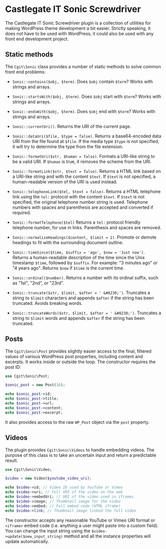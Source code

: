 # Castlegate IT Sonic Screwdriver #

The Castlegate IT Sonic Screwdriver plugin is a collection of utilities for making WordPress theme development a bit easier. Strictly speaking, it does not have to be used with WordPress; it could also be used with any front end development project.

## Static methods ##

The `Cgit\Sonic` class provides a number of static methods to solve common front end problems:

*   `Sonic::contains($obj, $term)`. Does `$obj` contain `$term`? Works with strings and arrays.

*   `Sonic::startsWith($obj, $term)`. Does `$obj` start with `$term`? Works with strings and arrays.

*   `Sonic::endsWith($obj, $term)`. Does `$obj` end with `$term`? Works with strings and arrays.

*   `Sonic::currentUri()`. Returns the URI of the current page.

*   `Sonic::dataUri($file, $type = false)`. Returns a base64-encoded data URI from the file found at `$file`. If the media type `$type` is not specified, it will try to determine the type from the file extension.

*   `Sonic::formatUri($str, $human = false)`. Formats a URI-like string to be a valid URI. If `$human` is true, it removes the scheme from the URI.

*   `Sonic::formatLink($str, $text = false)`. Returns a HTML link based on a URI-like string and with the content `$text`. If `$text` is not specified, a human-readable version of the URI is used instead.

*   `Sonic::telephoneLink($tel, $text = false)`. Returns a HTML telephone link using the `tel:` protocol with the content `$text`. If `$text` is not specified, the original telephone number string is used. Telephone numbers with spaces and parenthesis are accepted and converted if required.

*   `Sonic::formatTelephone($tel)` Returns a `tel:` protocol friendly telephone number, for use in links. Parenthesis and spaces are removed.

*   `Sonic::normalizeHeadings($content, $limit = 2)`. Promote or demote headings to fit with the surrounding document outline.

*   `Sonic::timeSince($time, $suffix = 'ago', $now = 'Just now')`. Returns a human-readable description of the time since the Unix timestamp `$time`, followed by `$suffix`. For example: "3 minutes ago" or "4 years ago". Returns `$now` if `$time` is the current time.

*   `Sonic::ordinal($number)`. Returns a number with its ordinal suffix, such as "1st", "2nd", or "23rd".

*   `Sonic::truncate($str, $limit, $after = ' &#8230;')`. Truncates a string to `$limit` characters and appends `$after` if the string has been truncated. Avoids breaking words.

*   `Sonic::truncateWords($str, $limit, $after = ' &#8230;')`. Truncates a string to `$limit` words and appends `$after` if the string has been truncated.

## Posts ##

The `Cgit\Sonic\Post` provides slightly easier access to the final, filtered values of various WordPress post properties, including content and excerpts. It works inside or outside the loop. The constructor requires the post ID:

~~~ php
use Cgit\Sonic\Post;

$sonic_post = new Post(16);

echo $sonic_post->id;
echo $sonic_post->title;
echo $sonic_post->url;
echo $sonic_post->content;
echo $sonic_post->excerpt;
~~~

It also provides access to the raw `WP_Post` object via the `post` property.

## Videos ##

The plugin provides `Cgit\Sonic\Videos` to handle embedding videos. The purpose of this class is to take an uncertain input and return a predictable result.

~~~ php
use Cgit\Sonic\Video;

$video = new Video($youtube_video_uri);

echo $video->id; // Video ID used by YouTube or Vimeo
echo $video->uri; // Full URI of the video on the web
echo $video->embedUri; // URI of the video used in iframes
echo $video->image; // Thumbnail image for the video
echo $video->embed; // Full embed code (HTML iframe)
echo $video->link; // Thumbnail image linked the full video
~~~

The constructor accepts any reasonable YouTube or Vimeo URI format or `<iframe>` embed code (i.e. anything a user might paste into a custom field). You can change the input string using the `$video->update($new_input_string)` method and all the instance properties will update automatically.
